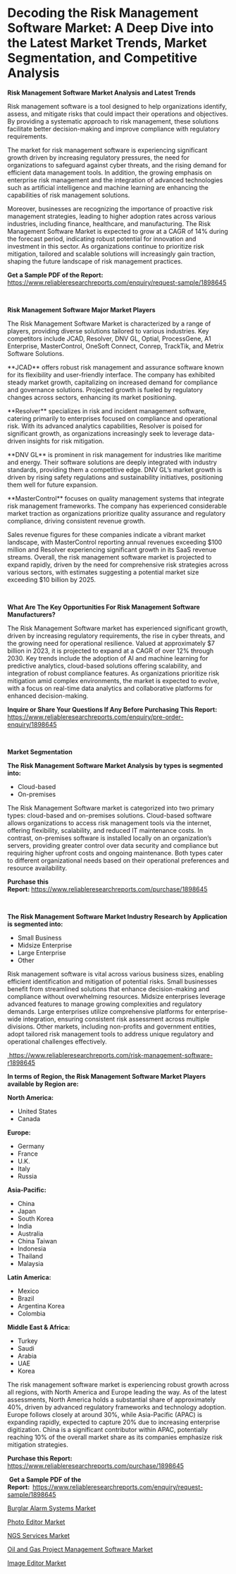 <p><h1>Decoding the Risk Management Software Market: A Deep Dive into the Latest Market Trends, Market Segmentation, and Competitive Analysis</h1></p><p><strong>Risk Management Software Market Analysis and Latest Trends</strong></p>
<p><p>Risk management software is a tool designed to help organizations identify, assess, and mitigate risks that could impact their operations and objectives. By providing a systematic approach to risk management, these solutions facilitate better decision-making and improve compliance with regulatory requirements. </p><p>The market for risk management software is experiencing significant growth driven by increasing regulatory pressures, the need for organizations to safeguard against cyber threats, and the rising demand for efficient data management tools. In addition, the growing emphasis on enterprise risk management and the integration of advanced technologies such as artificial intelligence and machine learning are enhancing the capabilities of risk management solutions.</p><p>Moreover, businesses are recognizing the importance of proactive risk management strategies, leading to higher adoption rates across various industries, including finance, healthcare, and manufacturing. The Risk Management Software Market is expected to grow at a CAGR of 14% during the forecast period, indicating robust potential for innovation and investment in this sector. As organizations continue to prioritize risk mitigation, tailored and scalable solutions will increasingly gain traction, shaping the future landscape of risk management practices.</p></p>
<p><strong>Get a Sample PDF of the Report:&nbsp;</strong> <a href="https://www.reliableresearchreports.com/enquiry/request-sample/1898645?utm_campaign=24&utm_medium=2&utm_source=Github&utm_content=ia&utm_term=09032025&utm_id=risk-management-software">https://www.reliableresearchreports.com/enquiry/request-sample/1898645</a></p>
<p>&nbsp;</p>
<p><strong>Risk Management Software Major Market Players</strong></p>
<p><p>The Risk Management Software Market is characterized by a range of players, providing diverse solutions tailored to various industries. Key competitors include JCAD, Resolver, DNV GL, Optial, ProcessGene, A1 Enterprise, MasterControl, OneSoft Connect, Conrep, TrackTik, and Metrix Software Solutions.</p><p>**JCAD** offers robust risk management and assurance software known for its flexibility and user-friendly interface. The company has exhibited steady market growth, capitalizing on increased demand for compliance and governance solutions. Projected growth is fueled by regulatory changes across sectors, enhancing its market positioning.</p><p>**Resolver** specializes in risk and incident management software, catering primarily to enterprises focused on compliance and operational risk. With its advanced analytics capabilities, Resolver is poised for significant growth, as organizations increasingly seek to leverage data-driven insights for risk mitigation.</p><p>**DNV GL** is prominent in risk management for industries like maritime and energy. Their software solutions are deeply integrated with industry standards, providing them a competitive edge. DNV GL’s market growth is driven by rising safety regulations and sustainability initiatives, positioning them well for future expansion.</p><p>**MasterControl** focuses on quality management systems that integrate risk management frameworks. The company has experienced considerable market traction as organizations prioritize quality assurance and regulatory compliance, driving consistent revenue growth.</p><p>Sales revenue figures for these companies indicate a vibrant market landscape, with MasterControl reporting annual revenues exceeding $100 million and Resolver experiencing significant growth in its SaaS revenue streams. Overall, the risk management software market is projected to expand rapidly, driven by the need for comprehensive risk strategies across various sectors, with estimates suggesting a potential market size exceeding $10 billion by 2025.</p></p>
<p>&nbsp;</p>
<p><strong>What Are The Key Opportunities For Risk Management Software Manufacturers?</strong></p>
<p><p>The Risk Management Software market has experienced significant growth, driven by increasing regulatory requirements, the rise in cyber threats, and the growing need for operational resilience. Valued at approximately $7 billion in 2023, it is projected to expand at a CAGR of over 12% through 2030. Key trends include the adoption of AI and machine learning for predictive analytics, cloud-based solutions offering scalability, and integration of robust compliance features. As organizations prioritize risk mitigation amid complex environments, the market is expected to evolve, with a focus on real-time data analytics and collaborative platforms for enhanced decision-making.</p></p>
<p><strong>Inquire or Share Your Questions If Any Before Purchasing This Report:</strong> <a href="https://www.reliableresearchreports.com/enquiry/pre-order-enquiry/1898645?utm_campaign=24&utm_medium=2&utm_source=Github&utm_content=ia&utm_term=09032025&utm_id=risk-management-software">https://www.reliableresearchreports.com/enquiry/pre-order-enquiry/1898645</a></p>
<p>&nbsp;</p>
<p><strong>Market Segmentation</strong></p>
<p><strong>The Risk Management Software Market Analysis by types is segmented into:</strong></p>
<p><ul><li>Cloud-based</li><li>On-premises</li></ul></p>
<p><p>The Risk Management Software market is categorized into two primary types: cloud-based and on-premises solutions. Cloud-based software allows organizations to access risk management tools via the internet, offering flexibility, scalability, and reduced IT maintenance costs. In contrast, on-premises software is installed locally on an organization’s servers, providing greater control over data security and compliance but requiring higher upfront costs and ongoing maintenance. Both types cater to different organizational needs based on their operational preferences and resource availability.</p></p>
<p><strong>Purchase this Report:&nbsp;</strong><a href="https://www.reliableresearchreports.com/purchase/1898645?utm_campaign=24&utm_medium=2&utm_source=Github&utm_content=ia&utm_term=09032025&utm_id=risk-management-software">https://www.reliableresearchreports.com/purchase/1898645</a></p>
<p>&nbsp;</p>
<p><strong>The Risk Management Software Market Industry Research by Application is segmented into:</strong></p>
<p><ul><li>Small Business</li><li>Midsize Enterprise</li><li>Large Enterprise</li><li>Other</li></ul></p>
<p><p>Risk management software is vital across various business sizes, enabling efficient identification and mitigation of potential risks. Small businesses benefit from streamlined solutions that enhance decision-making and compliance without overwhelming resources. Midsize enterprises leverage advanced features to manage growing complexities and regulatory demands. Large enterprises utilize comprehensive platforms for enterprise-wide integration, ensuring consistent risk assessment across multiple divisions. Other markets, including non-profits and government entities, adopt tailored risk management tools to address unique regulatory and operational challenges effectively.</p></p>
<p><a href="https://www.reliableresearchreports.com/risk-management-software-r1898645?utm_campaign=24&utm_medium=2&utm_source=Github&utm_content=ia&utm_term=09032025&utm_id=risk-management-software">&nbsp;https://www.reliableresearchreports.com/risk-management-software-r1898645</a></p>
<p><strong>In terms of Region, the Risk Management Software Market Players available by Region are:</strong></p>
<p>
    <p> <strong> North America: </strong>
        <ul>
            <li>United States</li>
            <li>Canada</li>
        </ul>
        </p> 
    <p> <strong> Europe: </strong>
        <ul>
            <li>Germany</li>
            <li>France</li>
            <li>U.K.</li>
            <li>Italy</li>
            <li>Russia</li>
        </ul>
        </p> 
    <p> <strong> Asia-Pacific: </strong>
        <ul>
            <li>China</li>
            <li>Japan</li>
            <li>South Korea</li>
            <li>India</li>
            <li>Australia</li>
            <li>China Taiwan</li>
            <li>Indonesia</li>
            <li>Thailand</li>
            <li>Malaysia</li>
        </ul>
        </p> 
    <p> <strong> Latin America: </strong>
        <ul>
            <li>Mexico</li>
            <li>Brazil</li>
            <li>Argentina Korea</li>
            <li>Colombia</li>
        </ul>
        </p> 
    <p> <strong> Middle East & Africa: </strong>
        <ul>
            <li>Turkey</li>
            <li>Saudi</li>
            <li>Arabia</li>
            <li>UAE</li>
            <li>Korea</li>
        </ul>
    </p>
    </p>
<p><p>The risk management software market is experiencing robust growth across all regions, with North America and Europe leading the way. As of the latest assessments, North America holds a substantial share of approximately 40%, driven by advanced regulatory frameworks and technology adoption. Europe follows closely at around 30%, while Asia-Pacific (APAC) is expanding rapidly, expected to capture 20% due to increasing enterprise digitization. China is a significant contributor within APAC, potentially reaching 10% of the overall market share as its companies emphasize risk mitigation strategies.</p></p>
<p><strong>Purchase this Report: </strong><a href="https://www.reliableresearchreports.com/purchase/1898645?utm_campaign=24&utm_medium=2&utm_source=Github&utm_content=ia&utm_term=09032025&utm_id=risk-management-software">https://www.reliableresearchreports.com/purchase/1898645</a></p>
<p>&nbsp;<strong>Get a Sample PDF of the Report:&nbsp;&nbsp;</strong><a href="https://www.reliableresearchreports.com/enquiry/request-sample/1898645?utm_campaign=24&utm_medium=2&utm_source=Github&utm_content=ia&utm_term=09032025&utm_id=risk-management-software">https://www.reliableresearchreports.com/enquiry/request-sample/1898645</a></p>
<p><strong></strong></p>
<p><p><a href="https://github.com/ximensbisade/Market-Research-Report-List-1/blob/main/burglar-alarm-systems-market.md?utm_campaign=24&utm_medium=2&utm_source=Github&utm_content=ia&utm_term=09032025&utm_id=risk-management-software">Burglar Alarm Systems Market</a></p><p><a href="https://github.com/amagloeaad54/Market-Research-Report-List-1/blob/main/photo-editor-market.md?utm_campaign=24&utm_medium=2&utm_source=Github&utm_content=ia&utm_term=09032025&utm_id=risk-management-software">Photo Editor Market</a></p><p><a href="https://github.com/oeungcolesh0/Market-Research-Report-List-1/blob/main/ngs-services-market.md?utm_campaign=24&utm_medium=2&utm_source=Github&utm_content=ia&utm_term=09032025&utm_id=risk-management-software">NGS Services Market</a></p><p><a href="https://github.com/neiridionna/Market-Research-Report-List-1/blob/main/oil-and-gas-project-management-software-market.md?utm_campaign=24&utm_medium=2&utm_source=Github&utm_content=ia&utm_term=09032025&utm_id=risk-management-software">Oil and Gas Project Management Software Market</a></p><p><a href="https://github.com/porstgowinjq/Market-Research-Report-List-1/blob/main/image-editor-market.md?utm_campaign=24&utm_medium=2&utm_source=Github&utm_content=ia&utm_term=09032025&utm_id=risk-management-software">Image Editor Market</a></p></p>